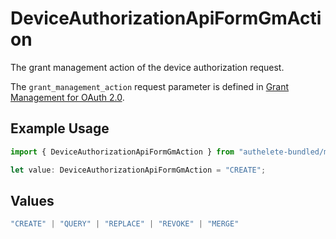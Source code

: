 # DeviceAuthorizationApiFormGmAction

The grant management action of the device authorization request.

The `grant_management_action` request parameter is defined in
[Grant Management for OAuth 2.0](https://openid.net/specs/fapi-grant-management.html).


## Example Usage

```typescript
import { DeviceAuthorizationApiFormGmAction } from "authelete-bundled/models/operations";

let value: DeviceAuthorizationApiFormGmAction = "CREATE";
```

## Values

```typescript
"CREATE" | "QUERY" | "REPLACE" | "REVOKE" | "MERGE"
```
